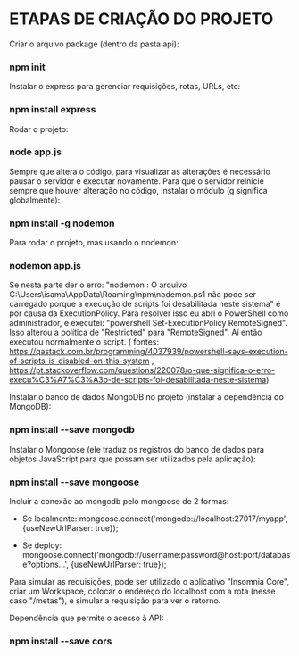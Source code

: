 # ETAPAS DE CRIAÇÃO DO PROJETO

Criar o arquivo package (dentro da pasta api):
### npm init

Instalar o express para gerenciar requisições, rotas, URLs, etc:
### npm install express

Rodar o projeto:
### node app.js

Sempre que altera o código, para visualizar as alterações é necessário pausar o servidor e executar novamente.
Para que o servidor reinicie sempre que houver alteração no código, instalar o módulo (g significa globalmente):
### npm install -g nodemon

Para rodar o projeto, mas usando o nodemon:
### nodemon app.js

Se nesta parte der o erro: "nodemon : O arquivo C:\Users\isama\AppData\Roaming\npm\nodemon.ps1 não pode ser carregado porque a execução de scripts foi desabilitada neste sistema" é por causa da ExecutionPolicy. Para resolver isso eu abri o PowerShell como administrador, e executei: "powershell Set-ExecutionPolicy RemoteSigned". Isso alterou a política de "Restricted" para "RemoteSigned". Aí então executou normalmente o script. ( fontes: https://qastack.com.br/programming/4037939/powershell-says-execution-of-scripts-is-disabled-on-this-system , https://pt.stackoverflow.com/questions/220078/o-que-significa-o-erro-execu%C3%A7%C3%A3o-de-scripts-foi-desabilitada-neste-sistema)

Instalar o banco de dados MongoDB no projeto (instalar a dependência do MongoDB):
### npm install --save mongodb

Instalar o Mongoose (ele traduz os registros do banco de dados para objetos JavaScript para que possam ser utilizados pela aplicação):
### npm install --save mongoose

Incluir a conexão ao mongodb pelo mongoose de 2 formas:
- Se localmente:
mongoose.connect('mongodb://localhost:27017/myapp', {useNewUrlParser: true});

- Se deploy:
mongoose.connect('mongodb://username:password@host:port/database?options...', {useNewUrlParser: true});

Para simular as requisições, pode ser utilizado o aplicativo "Insomnia Core", criar um Workspace, colocar o endereço do localhost com a rota (nesse caso "/metas"), e simular a requisição para ver o retorno.

Dependência que permite o acesso à API:
### npm install --save cors

